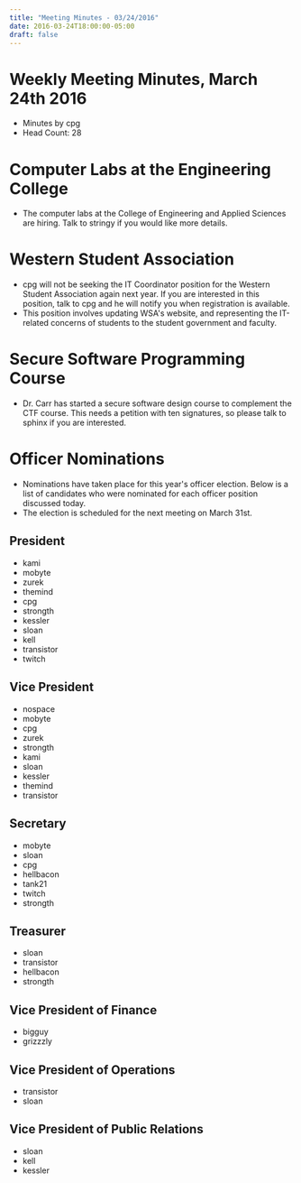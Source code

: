 ```yaml
---
title: "Meeting Minutes - 03/24/2016"
date: 2016-03-24T18:00:00-05:00
draft: false
---
```


# Weekly Meeting Minutes, March 24th 2016

- Minutes by cpg
- Head Count: 28

# Computer Labs at the Engineering College

- The computer labs at the College of Engineering and Applied Sciences are hiring. Talk to stringy if you would like more details. 

# Western Student Association

- cpg will not be seeking the IT Coordinator position for the Western Student Association again next year. If you are interested in this position, talk to cpg and he will notify you when registration is available.
- This position involves updating WSA's website, and representing the IT-related concerns of students to the student government and faculty.

# Secure Software Programming Course

- Dr. Carr has started a secure software design course to complement the CTF course. This needs a petition with ten signatures, so please talk to sphinx if you are interested.

# Officer Nominations

- Nominations have taken place for this year's officer election. Below is a list of candidates who were nominated for each officer position discussed today.
- The election is scheduled for the next meeting on March 31st.

## President

- kami
- mobyte
- zurek
- themind
- cpg
- strongth
- kessler
- sloan
- kell
- transistor
- twitch

## Vice President

- nospace
- mobyte
- cpg
- zurek
- strongth
- kami
- sloan
- kessler
- themind
- transistor

## Secretary

- mobyte
- sloan
- cpg
- hellbacon
- tank21
- twitch
- strongth

## Treasurer

- sloan
- transistor
- hellbacon
- strongth

## Vice President of Finance

- bigguy
- grizzzly

## Vice President of Operations

- transistor
- sloan

## Vice President of Public Relations

- sloan
- kell
- kessler
